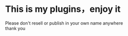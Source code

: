 # This is my plugins，enjoy it  
Please don't resell or publish in your own name anywhere  
thank you
